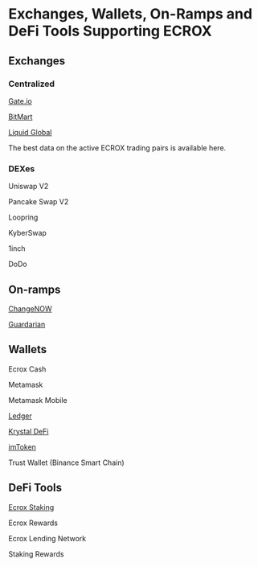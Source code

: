 # Exchanges, Wallets, On-Ramps and DeFi Tools Supporting ECROX

## Exchanges

### Centralized

[Gate.io](https://gate.io)

[BitMart](https://bitmart.com)

[Liquid Global](https://liquid.com)

The best data on the active ECROX trading pairs is available here.

### DEXes

Uniswap V2

Pancake Swap V2

Loopring

KyberSwap

1inch

DoDo

## On-ramps

[ChangeNOW](https://changenow.io/)

[Guardarian](https://guardarian.com/)

## Wallets

Ecrox Cash

Metamask

Metamask Mobile

[Ledger](https://ledger)

[Krystal DeFi](https://krystal.app)

[imToken](https://token.im)

Trust Wallet (Binance Smart Chain)

## DeFi Tools

[Ecrox Staking](https://staking.ecroxscan.com)

Ecrox Rewards

Ecrox Lending Network

Staking Rewards
